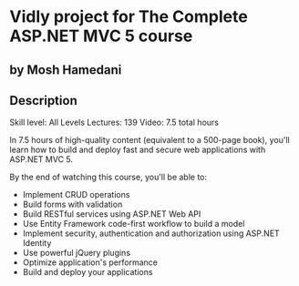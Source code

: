 # Vidly project for The Complete ASP.NET MVC 5 course
## by Mosh Hamedani

## Description
Skill level: All Levels
Lectures: 139
Video: 7.5 total hours

In 7.5 hours of high-quality content (equivalent to a 500-page book), you'll learn how to build and deploy fast and secure web applications with ASP.NET MVC 5. 

By the end of watching this course, you'll be able to: 

- Implement CRUD operations
- Build forms with validation 
- Build RESTful services using ASP.NET Web API
- Use Entity Framework code-first workflow to build a model 
- Implement security, authentication and authorization using ASP.NET Identity
- Use powerful jQuery plugins
- Optimize application's performance  
- Build and deploy your applications 

